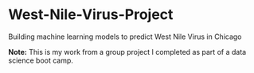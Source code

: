 # West-Nile-Virus-Project
Building machine learning models to predict West Nile Virus in Chicago

**Note:** This is my work from a group project I completed as part of a data science boot camp.
